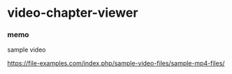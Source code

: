 # video-chapter-viewer



### memo

sample video

https://file-examples.com/index.php/sample-video-files/sample-mp4-files/